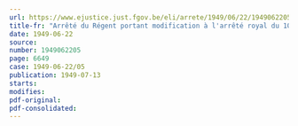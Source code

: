 ```yaml
---
url: https://www.ejustice.just.fgov.be/eli/arrete/1949/06/22/1949062205/justel
title-fr: "Arrêté du Régent portant modification à l'arrêté royal du 10 décembre 1868 sur la comptabilité de l'Etat et à diverses dispositions relatives à la création et au fonctionnement au Ministère de l'Administration générale et des Pensions d'un Service central des dépenses fixes (abrogé par AR 13-03-1952, art. 4)"
date: 1949-06-22
source:
number: 1949062205
page: 6649
case: 1949-06-22/05
publication: 1949-07-13
starts:
modifies:
pdf-original:
pdf-consolidated:
---
```



